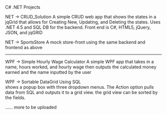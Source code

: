 C# .NET Projects

NET -> CRUD_Solution
  A simple CRUD web app that shows the states in a jqGrid that allows for Creating New, Updating, and Deleting the states.
  Uses .NET 4.5 and SQL DB for the backend. Front end is C#, HTML5, jQuery, JSON, and jqGRID
  
NET -> SportsStore
  A mock store-front using the same backend and frontend as above
  
____________________

WPF -> Simple Hourly Wage Calculator
  A simple WPF app that takes in a name, hours worked, and hourly wage then outputs the calculated money earned and the 
  name inputted by the user
  
WPF -> Sortable DataGrid Using SQL  
  shows a popup box with three dropdown menus. The Action option pulls data from SQL and outputs it to a grid view.
  the grid view can be sorted by the fields. 
  
  
...... more to be uploaded  

